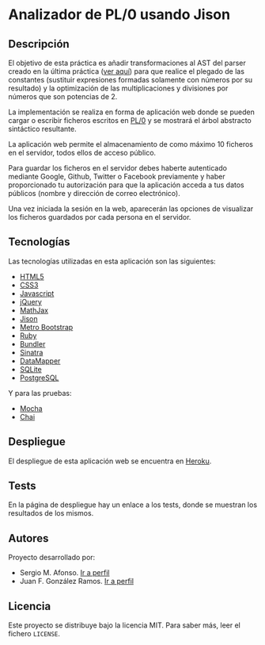 # Analizador de PL/0 usando Jison

## Descripción

El objetivo de esta práctica es añadir transformaciones al AST del parser
creado en la última práctica ([ver aquí](https://github.com/PLGRUPO/AnalisisAmbitoJison))
para que realice el plegado de las constantes (sustituir expresiones formadas
solamente con números por su resultado) y la optimización de las multiplicaciones
y divisiones por números que son potencias de 2.

La implementación se realiza en forma de aplicación web donde se pueden
cargar o escribir ficheros escritos en [PL/0](https://en.wikipedia.org/wiki/PL/0)
y se mostrará el árbol abstracto sintáctico resultante.

La aplicación web permite el almacenamiento de como máximo 10 ficheros en el
servidor, todos ellos de acceso público.

Para guardar los ficheros en el servidor debes haberte autenticado mediante
Google, Github, Twitter o Facebook previamente y haber proporcionado tu
autorización para que la aplicación acceda a tus datos públicos (nombre y
dirección de correo electrónico).

Una vez iniciada la sesión en la web, aparecerán las opciones de visualizar
los ficheros guardados por cada persona en el servidor.

## Tecnologías

Las tecnologías utilizadas en esta aplicación son las siguientes:

  - [HTML5](http://www.w3.org/html/)
  - [CSS3](http://www.w3.org/css/)
  - [Javascript](https://developer.mozilla.org/en-US/docs/Web/JavaScript)
  - [jQuery](http://jquery.com/)
  - [MathJax](http://www.mathjax.org/)
  - [Jison](http://zaach.github.io/jison/)
  - [Metro Bootstrap](http://metroui.org.ua/)
  - [Ruby](https://www.ruby-lang.org/es/)
  - [Bundler](http://bundler.io/)
  - [Sinatra](http://www.sinatrarb.com/)
  - [DataMapper](http://datamapper.org/)
  - [SQLite](https://sqlite.org/)
  - [PostgreSQL](http://www.postgresql.org/)

Y para las pruebas:

  - [Mocha](http://mochajs.org/)
  - [Chai](http://chaijs.com/)

## Despliegue

El despliegue de esta aplicación web se encuentra en
[Heroku](http://frozen-shore-6357.herokuapp.com/).

## Tests

En la página de despliegue hay un enlace a los tests, donde se muestran los
resultados de los mismos.

## Autores

Proyecto desarrollado por:

  - Sergio M. Afonso. [Ir a perfil](https://github.com/alu0100700459)
  - Juan F. González Ramos. [Ir a perfil](https://github.com/juanFGR)

## Licencia

Este proyecto se distribuye bajo la licencia MIT. Para saber más, leer el
fichero `LICENSE`.
